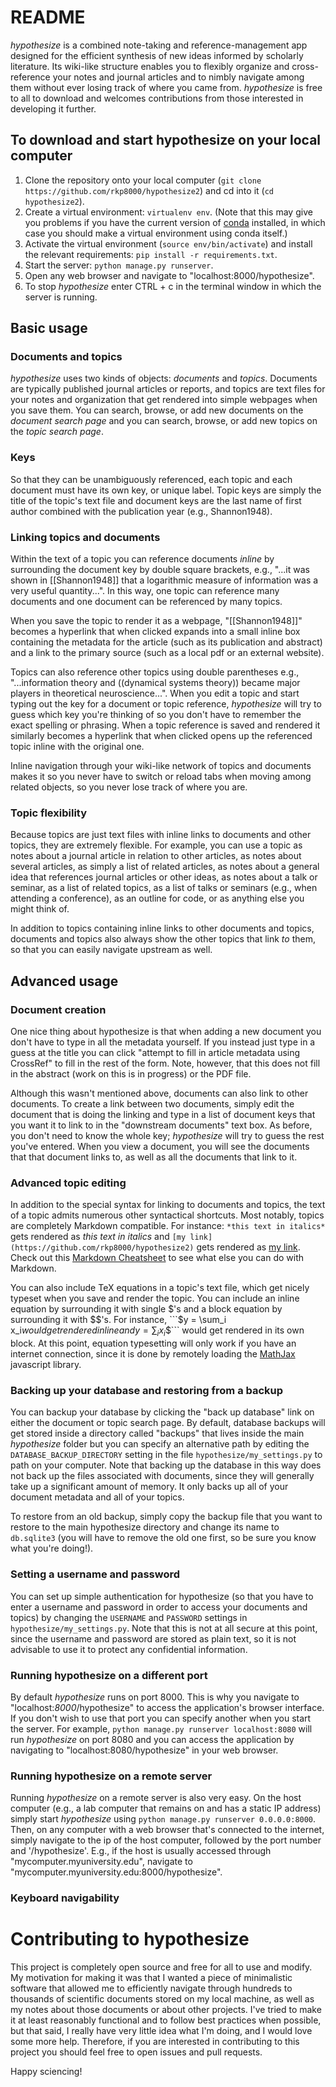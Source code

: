 # README

*hypothesize* is a combined note-taking and reference-management app designed for the efficient synthesis of new ideas informed by scholarly literature. Its wiki-like structure enables you to flexibly organize and cross-reference your notes and journal articles and to nimbly navigate among them without ever losing track of where you came from. *hypothesize* is free to all to download and welcomes contributions from those interested in developing it further.

## To download and start hypothesize on your local computer

1. Clone the repository onto your local computer (`git clone https://github.com/rkp8000/hypothesize2`) and cd into it (`cd hypothesize2`).
2. Create a virtual environment: `virtualenv env`. (Note that this may give you problems if you have the current version of [conda](http://conda.pydata.org/docs/) installed, in which case you should make a virtual environment using conda itself.)
3. Activate the virtual environment (`source env/bin/activate`) and install the relevant requirements: `pip install -r requirements.txt`.
4. Start the server: `python manage.py runserver`. 
5. Open any web browser and navigate to "localhost:8000/hypothesize".
6. To stop *hypothesize* enter CTRL + c in the terminal window in which the server is running.

## Basic usage

### Documents and topics

*hypothesize* uses two kinds of objects: *documents* and *topics*. Documents are typically published journal articles or reports, and topics are text files for your notes and organization that get rendered into simple webpages when you save them. You can search, browse, or add new documents on the *document search page* and you can search, browse, or add new topics on the *topic search page*.

### Keys

So that they can be unambiguously referenced, each topic and each document must have its own key, or unique label. Topic keys are simply the title of the topic's text file and document keys are the last name of first author combined with the publication year (e.g., Shannon1948). 

### Linking topics and documents

Within the text of a topic you can reference documents *inline* by surrounding the document key by double square brackets, e.g., "...it was shown in [[Shannon1948]] that a logarithmic measure of information was a very useful quantity...". In this way, one topic can reference many documents and one document can be referenced by many topics.

When you save the topic to render it as a webpage, "[[Shannon1948]]" becomes a hyperlink that when clicked expands into a small inline box containing the metadata for the article (such as its publication and abstract) and a link to the primary source (such as a local pdf or an external website). 

Topics can also reference other topics using double parentheses e.g., "...information theory and ((dynamical systems theory)) became major players in theoretical neuroscience...". When you edit a topic and start typing out the key for a document or topic reference, *hypothesize* will try to guess which key you're thinking of so you don't have to remember the exact spelling or phrasing. When a topic reference is saved and rendered it similarly becomes a hyperlink that when clicked opens up the referenced topic inline with the original one.

Inline navigation through your wiki-like network of topics and documents makes it so you never have to switch or reload tabs when moving among related objects, so you never lose track of where you are.

### Topic flexibility

Because topics are just text files with inline links to documents and other topics, they are extremely flexible. For example, you can use a topic as notes about a journal article in relation to other articles, as notes about several articles, as simply a list of related articles, as notes about a general idea that references journal articles or other ideas, as notes about a talk or seminar, as a list of related topics, as a list of talks or seminars (e.g., when attending a conference), as an outline for code, or as anything else you might think of.

In addition to topics containing inline links to other documents and topics, documents and topics also always show the other topics that link *to* them, so that you can easily navigate upstream as well.

## Advanced usage

### Document creation

One nice thing about hypothesize is that when adding a new document you don't have to type in all the metadata yourself. If you instead just type in a guess at the title you can click "attempt to fill in article metadata using CrossRef" to fill in the rest of the form. Note, however, that this does not fill in the abstract (work on this is in progress) or the PDF file.

Although this wasn't mentioned above, documents can also link to other documents. To create a link between two documents, simply edit the document that is doing the linking and type in a list of document keys that you want it to link to in the "downstream documents" text box. As before, you don't need to know the whole key; *hypothesize* will try to guess the rest you've entered. When you view a document, you will see the documents that that document links to, as well as all the documents that link to it.

### Advanced topic editing

In addition to the special syntax for linking to documents and topics, the text of a topic admits numerous other syntactical shortcuts. Most notably, topics are completely Markdown compatible. For instance: ```*this text in italics*``` gets rendered as *this text in italics* and ```[my link](https://github.com/rkp8000/hypothesize2)``` gets rendered as [my link](https://github.com/rkp8000/hypothesize2). Check out this [Markdown Cheatsheet](https://github.com/adam-p/markdown-here/wiki/Markdown-Cheatsheet) to see what else you can do with Markdown.

You can also include TeX equations in a topic's text file, which get nicely typeset when you save and render the topic. You can include an inline equation by surrounding it with single $'s and a block equation by surrounding it with $$'s. For instance, ```$y = \sum_i x_i$``` would get rendered inline and ```$$y = \sum_i x_i$$``` would get rendered in its own block. At this point, equation typesetting will only work if you have an internet connection, since it is done by remotely loading the [MathJax](https://www.mathjax.org) javascript library.

### Backing up your database and restoring from a backup

You can backup your database by clicking the "back up database" link on either the document or topic search page. By default, database backups will get stored inside a directory called "backups" that lives inside the main *hypothesize* folder but you can specify an alternative path by editing the ```DATABASE_BACKUP_DIRECTORY``` setting in the file ```hypothesize/my_settings.py``` to path on your computer. Note that backing up the database in this way does not back up the files associated with documents, since they will generally take up a significant amount of memory. It only backs up all of your document metadata and all of your topics.

To restore from an old backup, simply copy the backup file that you want to restore to the main hypothesize directory and change its name to ```db.sqlite3``` (you will have to remove the old one first, so be sure you know what you're doing!).

### Setting a username and password

You can set up simple authentication for hypothesize (so that you have to enter a username and password in order to access your documents and topics) by changing the ```USERNAME``` and ```PASSWORD``` settings in ```hypothesize/my_settings.py```. Note that this is not at all secure at this point, since the username and password are stored as plain text, so it is not advisable to use it to protect any confidential information.

### Running hypothesize on a different port

By default *hypothesize* runs on port 8000. This is why you navigate to "localhost:*8000*/hypothesize" to access the application's browser interface. If you don't wish to use that port you can specify another when you start the server. For example, ```python manage.py runserver localhost:8080``` will run *hypothesize* on port 8080 and you can access the application by navigating to "localhost:8080/hypothesize" in your web browser.

### Running hypothesize on a remote server

Running *hypothesize* on a remote server is also very easy. On the host computer (e.g., a lab computer that remains on and has a static IP address) simply start *hypothesize* using ```python manage.py runserver 0.0.0.0:8000```. Then, on any computer with a web browser that's connected to the internet, simply navigate to the ip of the host computer, followed by the port number and '/hypothesize'. E.g., if the host is usually accessed through "mycomputer.myuniversity.edu", navigate to "mycomputer.myuniversity.edu:8000/hypothesize".

### Keyboard navigability

# Contributing to hypothesize

This project is completely open source and free for all to use and modify. My motivation for making it was that I wanted a piece of minimalistic software that allowed me to efficiently navigate through hundreds to thousands of scientific documents stored on my local machine, as well as my notes about those documents or about other projects. I've tried to make it at least reasonably functional and to follow best practices when possible, but that said, I really have very little idea what I'm doing, and I would love some more help. Therefore, if you are interested in contributing to this project you should feel free to open issues and pull requests.

Happy sciencing!
